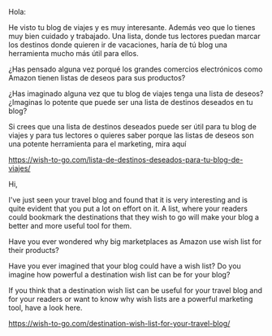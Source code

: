 Hola:

He visto tu blog de viajes y es muy interesante. Además veo que lo tienes muy 
bien cuidado y trabajado. Una lista, donde tus lectores puedan marcar los destinos donde quieren ir de vacaciones, haría de tú blog una herramienta mucho más útil para ellos.

¿Has pensado alguna vez porqué los grandes comercios electrónicos como Amazon tienen listas de deseos para sus productos?

¿Has imaginado alguna vez que tu blog de viajes tenga una lista de deseos? ¿Imaginas lo potente que puede ser una lista de destinos deseados en tu blog?

Si crees que una lista de destinos deseados puede ser útil para tu blog de viajes y para tus lectores o quieres saber porque las listas de deseos son una potente herramienta para el marketing, mira aquí 

https://wish-to-go.com/lista-de-destinos-deseados-para-tu-blog-de-viajes/







Hi,

I've just seen your travel blog and found that it is very interesting and is quite evident that you put a lot on effort on it. A list, where your readers could bookmark the destinations that they wish to go will make your blog a better and more useful tool for them.

Have you ever wondered why big marketplaces as Amazon use wish list for their products?

Have you ever imagined that your blog could have a wish list? Do you imagine how powerful a destination wish list can be for your blog?

If you think that a destination wish list can be useful for your travel blog and for your readers or want to know why wish lists are a powerful marketing tool, have a look here.

https://wish-to-go.com/destination-wish-list-for-your-travel-blog/